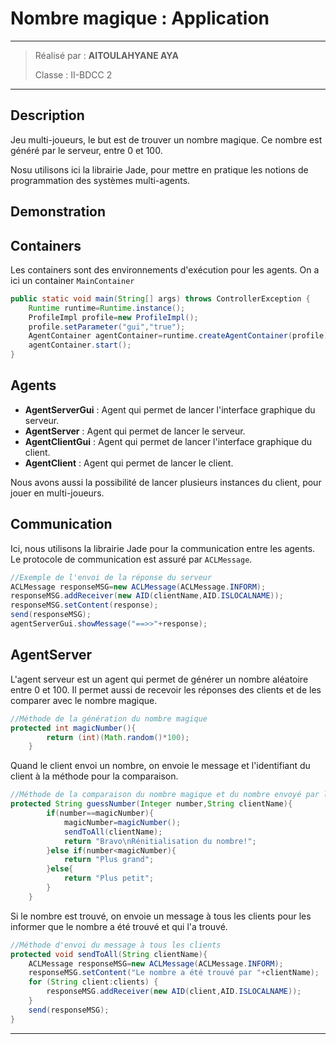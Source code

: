 # Nombre magique : Application

---
> Réalisé par : **AITOULAHYANE AYA**
>
>Classe : II-BDCC 2
---
## Description
Jeu multi-joueurs, le but est de trouver un nombre magique.
Ce nombre est généré par le serveur, entre 0 et 100.

Nosu utilisons ici la librairie Jade, pour mettre en pratique les notions de programmation des systèmes multi-agents.

## Demonstration 


## Containers
Les containers sont des environnements d'exécution pour les agents.
On a ici un container `MainContainer`
```java
public static void main(String[] args) throws ControllerException {
    Runtime runtime=Runtime.instance();
    ProfileImpl profile=new ProfileImpl();
    profile.setParameter("gui","true");
    AgentContainer agentContainer=runtime.createAgentContainer(profile);
    agentContainer.start();
}
```


## Agents
- **AgentServerGui** : Agent qui permet de lancer l'interface graphique du serveur.
- **AgentServer** : Agent qui permet de lancer le serveur.
- **AgentClientGui** : Agent qui permet de lancer l'interface graphique du client.
- **AgentClient** : Agent qui permet de lancer le client.

Nous avons aussi la possibilité de lancer plusieurs instances du client, pour jouer en multi-joueurs.

## Communication

Ici, nous utilisons la librairie Jade pour la communication entre les agents. Le protocole de communication est assuré par `ACLMessage`.

```java
//Exemple de l'envoi de la réponse du serveur
ACLMessage responseMSG=new ACLMessage(ACLMessage.INFORM);
responseMSG.addReceiver(new AID(clientName,AID.ISLOCALNAME));
responseMSG.setContent(response);
send(responseMSG);
agentServerGui.showMessage("==>>"+response);
```

## AgentServer

L'agent serveur est un agent qui permet de générer un nombre aléatoire entre 0 et 100. Il permet aussi de recevoir les réponses des clients et de les comparer avec le nombre magique.

```java
//Méthode de la génération du nombre magique
protected int magicNumber(){
        return (int)(Math.random()*100);
    }
```

Quand le client envoi un nombre, on envoie le message et l'identifiant du client à la méthode pour la comparaison.

```java
//Méthode de la comparaison du nombre magique et du nombre envoyé par le client
protected String guessNumber(Integer number,String clientName){
        if(number==magicNumber){
            magicNumber=magicNumber();
            sendToAll(clientName);
            return "Bravo\nRénitialisation du nombre!";
        }else if(number<magicNumber){
            return "Plus grand";
        }else{
            return "Plus petit";
        }
    }
```

Si le nombre est trouvé, on envoie un message à tous les clients pour les informer que le nombre a été trouvé et qui l'a trouvé.

```java
//Méthode d'envoi du message à tous les clients
protected void sendToAll(String clientName){
    ACLMessage responseMSG=new ACLMessage(ACLMessage.INFORM);
    responseMSG.setContent("Le nombre a été trouvé par "+clientName);
    for (String client:clients) {
        responseMSG.addReceiver(new AID(client,AID.ISLOCALNAME));
    }
    send(responseMSG);
}
```

---


